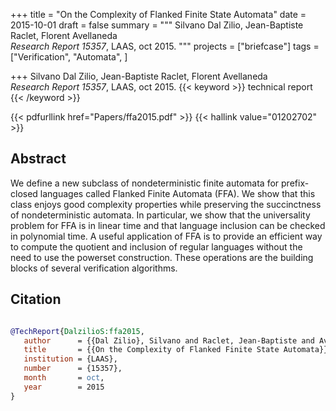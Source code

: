 +++
title = "On the Complexity of Flanked Finite State Automata"
date = 2015-10-01
draft = false
summary = """
Silvano Dal Zilio, Jean-Baptiste Raclet, Florent Avellaneda <br />
_Research Report 15357_, LAAS, oct 2015.
"""
projects = ["briefcase"]
tags = ["Verification", "Automata", ]

+++
Silvano Dal Zilio, Jean-Baptiste Raclet, Florent Avellaneda <br />
_Research Report 15357_, LAAS, oct 2015.
{{< keyword >}} technical report {{< /keyword >}}


{{< pdfurllink href="Papers/ffa2015.pdf" >}}
{{< hallink value="01202702" >}}

## Abstract
We define a new subclass of nondeterministic finite automata for prefix-closed languages
        called Flanked Finite Automata (FFA). We show that this class enjoys good complexity
        properties while preserving the succinctness of nondeterministic automata. In particular, we
        show that the universality problem for FFA is in linear time and that language inclusion can
        be checked in polynomial time. A useful application of FFA is to provide an efficient way to
        compute the quotient and inclusion of regular languages without the need to use the powerset
        construction. These operations are the building blocks of several verification algorithms.



## Citation

```bibtex

@TechReport{DalzilioS:ffa2015,
   author      = {{Dal Zilio}, Silvano and Raclet, Jean-Baptiste and Avellaneda, Florent},
   title       = {{On the Complexity of Flanked Finite State Automata}},
   institution = {LAAS},
   number      = {15357}, 
   month       = oct, 
   year        = 2015
}

````
